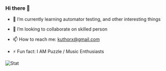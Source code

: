 ### Hi there 👋

- 🌱 I’m currently learning automator testing, and other interesting things

- 👯 I’m looking to collaborate on skilled person

- 📫 How to reach me: kuthorx@gmail.com

- ⚡ Fun fact: I AM Puzzle / Music Enthusiasts 

![Stat](https://github-readme-stats.vercel.app/api?username=kuthorx&show_icons=true&theme=default)
